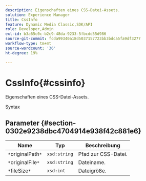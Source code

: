 ```yaml
---
description: Eigenschaften eines CSS-Datei-Assets.
solution: Experience Manager
title: CssInfo
feature: Dynamic Media Classic,SDK/API
role: Developer,Admin
exl-id: b3a65c0c-b2c9-48da-9233-5fbcdd55d986
source-git-commit: fcda99340a18d5037157723bb3bdca5fa9df3277
workflow-type: tm+mt
source-wordcount: '36'
ht-degree: 19%

---
```


# CssInfo{#cssinfo}

Eigenschaften eines CSS-Datei-Assets.

Syntax

## Parameter {#section-0302e9238dbc4704914e938f42c881e6}

| Name | Typ | Beschreibung |
|---|---|---|
| `*`originalPath`*` | `xsd:string` | Pfad zur CSS-Datei. |
| `*`originalFile`*` | `xsd:string` | Dateiname. |
| `*`fileSize`*` | `xsd:int` | Dateigröße. |
